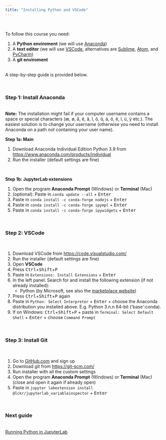 ```yaml
---
title: "Installing Python and VSCode"
---
```


&nbsp;

To follow this course you need:

1. A **Python enviroment** (we will use [Anaconda](https://www.anaconda.com))
2. A **text editor** (we will use [VSCode](https://code.visualstudio.com/), alternatives are [Sublime](https://www.sublimetext.com/), [Atom](https://atom.io/), and [PyCharm](https://www.jetbrains.com/pycharm/))
3. A **git enviroment**

<br />A step-by-step guide is provided below.
  
&nbsp;

### Step 1: Install Anaconda

<br />**Note:** The installation might fail if your computer username contains a space or special characters (æ, ø, å, ê, â, î, ô, û, ä, ö, ë, ï, ü, ÿ etc.). The easiest solution is to change your username (otherwise you need to install Anaconda on a path *not* containing your user name).

**Step 1a: Main**

1. Download Anaconda Individual Edition Python 3.9 from <https://www.anaconda.com/products/individual>
2. Run the installer (default settings are fine)

&nbsp;

**Step 1b: JupyterLab extensions**

1. Open the program **Anaconda Prompt** (Windows) or **Terminal** (Mac)
2. (optional): Paste in `conda update --all` + <kbd>Enter</kbd>
3. Paste in `conda install -c conda-forge nodejs` + <kbd>Enter</kbd>
4. Paste in `conda install -c conda-forge ipympl` + <kbd>Enter</kbd>
5. Paste in `conda install -c conda-forge ipywidgets` + <kbd>Enter</kbd>
<!-- 3. Paste in `conda install nodejs ipympl` + <kbd>Enter</kbd> -->
<!-- 4. Paste in `jupyter labextension install @jupyterlab/toc @jupyter-widgets/jupyterlab-manager jupyter-matplotlib` + <kbd>Enter</kbd> (it may take a while to complete) -->

&nbsp;

### Step 2: VSCode

&nbsp;

1. Download VSCode from <https://code.visualstudio.com/>
2. Run the installer (default settings are fine)
3. Open **VSCode**
4. Press <kbd>Ctrl</kbd>+<kbd>Shift</kbd>+<kbd>P</kbd>
5. Paste in `Extensions: Install Extensions` + <kbd>Enter</kbd>
6. In the left panel: Search for and install the following extension (if not already installed):
    * Python (by Microsoft, see also the [marketplace website](<https://marketplace.visualstudio.com/items?itemName=ms-python.python>))
7. Press <kbd>Ctrl</kbd>+<kbd>Shift</kbd>+<kbd>P</kbd> again
8. Paste in `Python: Select Interpreter` + <kbd>Enter</kbd> + choose the Anaconda distribution you installed above. E.g. Python 3.n.n 64-bit ('base':conda).
9. If on Windows: <kbd>Ctrl</kbd>+<kbd>Shift</kbd>+<kbd>P</kbd> + paste in `Terminal: Select Default Shell` + <kbd>Enter</kbd> + choose `Command Prompt`

&nbsp;

### Step 3: Install Git

&nbsp;

1. Go to [GitHub.com](https://github.com/) and sign up
2. Download git from https://git-scm.com/
3. Run installer with all the custom settings
4. Open the program **Anaconda Prompt** (Windows) or **Terminal** (Mac) (close and open it again if already open) 
5. Paste in `jupyter labextension install @lckr/jupyterlab_variableinspector` + <kbd>Enter</kbd>

&nbsp;

### Next guide

<br /> [Running Python in JupyterLab](/guides/jupyterlab)
